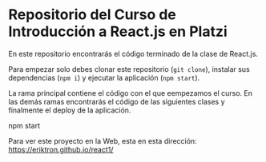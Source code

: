 # Repositorio  del Curso de Introducción a React.js en Platzi

En este repositorio encontrarás el código terminado de la clase de React.js.

Para empezar solo debes clonar este repositorio (`git clone`), instalar sus dependencias (`npm i`) y ejecutar la aplicación (`npm start`).

La rama principal contiene el código con el que eempezamos el curso. En las demás ramas encontrarás el código de las siguientes clases y finalmente el deploy de la aplicación.

npm start

Para ver este proyecto en la Web, esta en esta dirección:  https://eriktron.github.io/react1/

